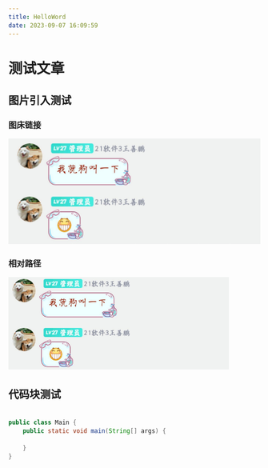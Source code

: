 ```yaml
---
title: HelloWord
date: 2023-09-07 16:09:59
---
```


# 测试文章

## 图片引入测试

### 图床链接

![我就狗叫一下](https://raw.githubusercontent.com/Lx0815/blog_image_repository/main/images/202309071612202.png)

### 相对路径

![我就狗叫一下](HelloWord.assert/1.jpg)

## 代码块测试

```java

public class Main {
    public static void main(String[] args) {

    }
}

```
